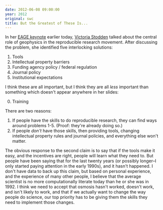 ```yaml
---
date: 2012-06-08 09:00:00
year: 2012
original: swc
title: But the Greatest of These Is...
---
```

<p>In her <a href="http://www.eage.org/events/index.php?evp=6819&amp;ActiveMenu=44&amp;Opendivs=s3,s13,s29">EAGE keynote</a> earlier today, <a href="http://blog.stodden.net/">Victoria Stodden</a> talked about the central role of geophysics in the reproducible research movement. After discussing the problem, she identified five interlocking solutions:</p>
<ol>
<li>Tools</li>
<li>Intellectual property barriers</li>
<li>Funding agency policy / federal regulation</li>
<li>Journal policy</li>
<li>Institutional expectations</li>
</ol>
<p>I think these are all important, but I think they are all <em>less</em> important than something which doesn't appear anywhere in her slides:</p>
<ol start="0">
<li>Training</li>
</ol>
<p>There are two reasons:</p>
<ol>
<li>If people have the skills to do reproducible research, they can find ways around problems 1-5.  (Proof: they're already doing so.)</li>
<li>If people <em>don't</em> have those skills, then providing tools, changing intellectual property rules and journal policies, and everything else won't matter.</li>
</ol>
<p>The obvious response to the second claim is to say that if the tools make it easy, and the incentives are right, people will learn what they need to. But people have been saying that for the last twenty years (or possibly longer–I only started paying attention in the early 1990s), and it hasn't happened. I don't have data to back up this claim, but based on personal experience, and the experience of many other people, I believe that the average scientist is no more computationally literate today than he or she was in 1992. I think we need to accept that osmosis hasn't worked, doesn't work, and isn't likely to work, and that if we actually want to change the way people do science, our top priority has to be giving them the skills they need to implement those changes.</p>
